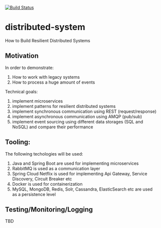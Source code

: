 [![Build Status](https://travis-ci.org/agritsik/distributed-system.svg?branch=master)](https://travis-ci.org/agritsik/distributed-system)

# distributed-system
How to Build Resilient Distributed Systems

## Motivation

In order to demonstrate:

1. How to work with legacy systems
2. How to process a huge amount of events

Technical goals:

1. implement microservices
2. implement patterns for resilient distributed systems
3. implement synchronous communication using REST (request/response)
4. implement asynchronous communication using AMQP (pub/sub)
5. implement event sourcing using different data storages (SQL and NoSQL) and compare their performance


## Tooling:

The following techologies will be used:

1. Java and Spring Boot are used for implementing microservices 
2. RabbitMQ is used as a communication layer
3. Spring Cloud Netflix is used for implementing Api Gateway, Service Discovery, Circuit Breaker etc
4. Docker is used for containerization 
5. MySQL, MongoDB, Redis, Solr, Cassandra, ElasticSearch etc are used as a persistence level

## Testing/Monitoring/Logging

TBD

